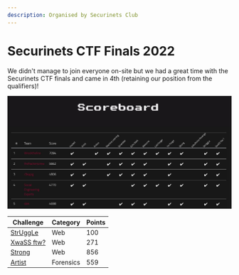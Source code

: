 ```yaml
---
description: Organised by Securinets Club
---
```


# Securinets CTF Finals 2022

We didn't manage to join everyone on-site but we had a great time with the Securinets CTF finals and came in 4th (retaining our position from the qualifiers)!

![](<../../.gitbook/assets/image (87) (2).png>)

| Challenge                  | Category  | Points |
| -------------------------- | --------- | ------ |
| [StrUggLe](struggle.md)    | Web       | 100    |
| [XwaSS ftw?](xwass-ftw.md) | Web       | 271    |
| [Strong](strong.md)        | Web       | 856    |
| [Artist](artist.md)        | Forensics | 559    |
